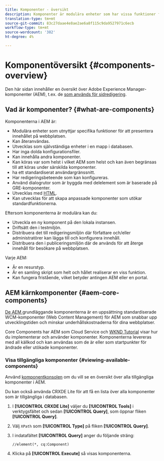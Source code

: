 ```yaml
---
title: Komponenter - översikt
description: Komponenter är modulära enheter som har vissa funktioner för att presentera ditt innehåll på din webbplats
translation-type: tm+mt
source-git-commit: 83c27daae4e8ae2ae6a8f115c9da9527971c6ecb
workflow-type: tm+mt
source-wordcount: '382'
ht-degree: 4%

---
```



# Komponentöversikt {#components-overview}

Den här sidan innehåller en översikt över Adobe Experience Manager-komponenter (AEM), t.ex. de [som används för sidredigering](/help/sites-cloud/authoring/fundamentals/components.md).

## Vad är komponenter? {#what-are-components}

Komponenterna i AEM är:

* Modulära enheter som utnyttjar specifika funktioner för att presentera innehållet på webbplatsen.
* Kan återanvändas.
* Utvecklas som självständiga enheter i en mapp i databasen.
* Har inga dolda konfigurationsfiler.
* Kan innehålla andra komponenter.
* Kan köras var som helst i vilket AEM som helst och kan även begränsas till att köras under särskilda komponenter.
* ha ett standardiserat användargränssnitt.
* Har redigeringsbeteende som kan konfigureras.
* Använd dialogrutor som är byggda med delelement som är baserade på GRE-komponenter.
* Utvecklas med [HTML](https://docs.adobe.com/content/help/en/experience-manager-htl/using/overview.html).
* Kan utvecklas för att skapa anpassade komponenter som utökar standardfunktionerna.

Eftersom komponenterna är modulära kan du:

* Utveckla en ny komponent på den lokala instansen.
* Driftsätt den i testmiljön.
* Distribuera det till redigeringsmiljön där författare och/eller administratörer kan lägga till och konfigurera innehåll.
* Distribuera den i publiceringsmiljön där de används för att återge innehåll för besökare på webbplatsen.

Varje AEM:

* Är en resurstyp.
* Är en samling skript som helt och hållet realiserar en viss funktion.
* Kan fungera fristående, vilket betyder antingen AEM eller en portal.

## AEM kärnkomponenter {#aem-core-components}

[De AEM ](https://docs.adobe.com/content/help/en/experience-manager-core-components/using/introduction.html) grundläggande komponenterna är en uppsättning standardiserade WCM-komponenter (Web Content Management) för AEM som snabbar upp utvecklingstiden och minskar underhållskostnaderna för dina webbplatser.

Core Components har AEM som Cloud Service och [WKND Tutorial](/help/implementing/developing/introduction/develop-wknd-tutorial.md) visar hur du implementerar och använder komponenter. Komponenterna levereras med all källkod och kan användas som de är eller som startpunkter för ändrade eller utökade komponenter.

### Visa tillgängliga komponenter {#viewing-available-components}

Använd [komponentkonsolen](/help/sites-cloud/authoring/features/components-console.md) om du vill se en översikt över alla tillgängliga komponenter i AEM.

Du kan också använda CRXDE Lite för att få en lista över alla komponenter som är tillgängliga i databasen.

1. I **[!UICONTROL CRXDE Lite]** väljer du **[!UICONTROL Tools]** i verktygsfältet och sedan **[!UICONTROL Query]**, som öppnar fliken **[!UICONTROL Query]**.

1. Välj `XPath` som **[!UICONTROL Type]** på fliken **[!UICONTROL Query]**.

1. I indatafältet **[!UICONTROL Query]** anger du följande sträng:

   `//element(*, cq:Component)`

1. Klicka på **[!UICONTROL Execute]** så visas komponenterna.

